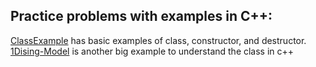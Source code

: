 ## Practice problems with examples in C++:
[ClassExample](ClassExample) has basic examples of class, constructor, and destructor.  
[1Dising-Model](1Dising-Model) is another big example to understand the class in c++

